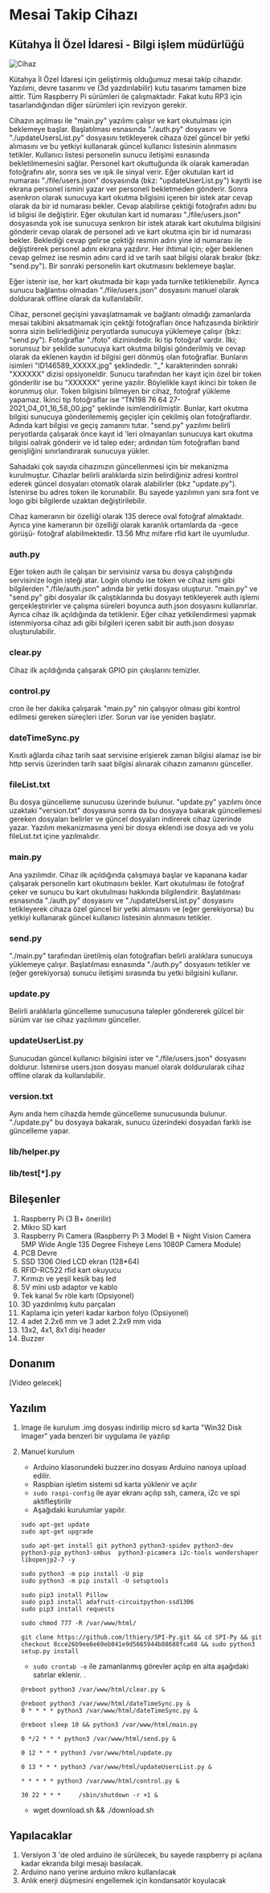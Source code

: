 # Mesai Takip Cihazı
## Kütahya İl Özel İdaresi - Bilgi işlem müdürlüğü

![Cihaz](./img/Cihaz.jpg)

Kütahya İl Özel İdaresi için geliştirmiş olduğumuz mesai takip cihazıdır. Yazılımı, devre tasarımı ve (3d yazdırılabilir) kutu tasarımı tamamen bize aittir. Tüm Raspberry Pi sürümleri ile çalışmaktadır. Fakat kutu RP3 için tasarlandığından diğer sürümleri için revizyon gerekir.

Cihazın açılması ile "main.py" yazılımı çalışır ve kart okutulması için beklemeye başlar. Başlatılması esnasında "./auth.py" dosyasını ve "./updateUsersList.py" dosyasını tetikleyerek cihaza özel güncel bir yetki alımasını ve bu yetkiyi kullanarak güncel kullanıcı listesinin alınmasını tetikler. Kullanıcı listesi personelin sunucu iletişimi esnasında bekletilmemesini sağlar. Personel kart okuttuğunda ilk olarak kameradan fotoğrafını alır, sonra ses ve ışık ile sinyal verir. Eğer okutulan kart id numarası "./file/users.json" dosyasında (bkz: "updateUserList.py") kayıtlı ise ekrana personel ismini yazar ver personeli bekletmeden gönderir. Sonra asenkron olarak sunucuya kart okutma bilgisini içeren bir istek atar cevap olarak da bir id numarası bekler. Cevap alabilirse çektiği fotoğrafın adını bu id bilgisi ile değiştirir. Eğer okutulan kart id numarası "./file/users.json" dosyasında yok ise sunucuya senkron bir istek atarak kart okutulma bilgisini gönderir cevap olarak de personel adı ve kart okutma için bir id numarası bekler. Beklediği cevap gelirse çektiği resmin adını yine id numarası ile değiştirerek personel adını ekrana yazdırır. Her ihtimal için; eğer beklenen cevap gelmez ise resmin adını card id ve tarih saat bilgisi olarak bırakır (bkz: "send.py"). Bir sonraki personelin kart okutmasını beklemeye başlar.

Eğer istenir ise, her kart okutmada bir kapı yada turnike tetiklenebilir. Ayrıca sunucu bağlantısı olmadan "./file/users.json" dosyasını manuel olarak doldurarak offline olarak da kullanılabilir.

Cihaz, personel geçişini yavaşlatmamak ve bağlantı olmadığı zamanlarda mesai takibini aksatmamak için çektği fotoğrafları önce hafızasında biriktirir sonra sizin belirlediğiniz peryotlarda sunucuya yüklemeye çalışır (bkz: "send.py"). Fotoğraflar "./foto" dizinindedir. İki tip fotoğraf vardır. İlki; sorunsuz bir şekilde sunucuya kart okutma bilgisi gönderilmiş ve cevap olarak da eklenen kaydın id bilgisi geri dönmüş olan fotoğraflar. Bunların isimleri "ID146589_XXXXX.jpg" şeklindedir. "_" karakterinden sonraki "XXXXXX" dizisi opsiyoneldir. Sunucu tarafından her kayıt için özel bir token gönderilir ise bu "XXXXXX" yerine yazılır. Böylelikle kayıt ikinci bir token ile korunmuş olur. Token bilgisini bilmeyen bir cihaz, fotoğraf yükleme yapamaz. İkinci tip fotoğraflar ise "TN198 76 64 27-2021_04_01_16_58_00.jpg" şeklinde isimlendirilmiştir. Bunlar, kart okutma bilgisi sunucuya gönderilememiş geçişler için çekilmiş olan fotoğraflardır. Adında kart bilgisi ve geçiş zamanını tutar. "send.py" yazılımı belirli peryotlarda çalışarak önce kayıt id 'leri olmayanları sunucuya kart okutma bilgisi oalrak gönderir ve id talep eder; ardından tüm fotoğrafları band genişliğini sınırlandırarak sunucuya yükler.

Sahadaki çok sayıda cihazınızın güncellenmesi için bir mekanizma kurulmuştur. Cihazlar belirli aralıklarda sizin belirdiğiniz adresi kontrol ederek güncel dosyaları otomatik olarak alabilirler (bkz "update.py"). İstenirse bu adres token ile korunabilir. Bu sayede yazılımın yanı sıra font ve logo gibi bilgilerde uzaktan değiştirilebilir.

Cihaz kameranın bir özelliği olarak 135 derece oval fotoğraf almaktadır. Ayrıca yine kameranın bir özelliği olarak karanlık ortamlarda da -gece görüşü- fotoğraf alabilmektedir. 13.56 Mhz mifare rfid kart ile uyumludur.

### auth.py
Eğer token auth ile çalışan bir servisiniz varsa bu dosya çalıştığında servisinize login isteği atar. Login olundu ise token ve cihaz ismi gibi bilgilerden "./file/auth.json" adında bir yetki dosyası oluşturur. "main.py" ve "send.py" gibi dosyalar ilk çalıştıklarında bu dosyayı tetikleyerek auth işlemi gerçekleştirirler ve çalışma süreleri boyunca auth.json dosyasını kullanırlar. Ayrıca cihaz ilk açıldığında da tetiklenir. Eğer cihaz yetkilendirmesi yapmak istenmiyorsa cihaz adı gibi bilgileri içeren sabit bir auth.json dosyası oluşturulabilir.

### clear.py
Cihaz ilk açıldığında çalışarak GPIO pin çıkışlarını temizler.

### control.py
cron ile her dakika çalışarak "main.py" nin çalışıyor olması gibi kontrol edilmesi gereken süreçleri izler. Sorun var ise yeniden başlatır.


### dateTimeSync.py 
Kısıtlı ağlarda cihaz tarih saat servisine erişierek zaman bilgisi alamaz ise bir http servis üzerinden tarih saat bilgisi alınarak cihazın zamanını günceller.


### fileList.txt
Bu dosya güncelleme sunucusu üzerinde bulunur. "update.py" yazılımı önce uzaktaki "version.txt" dosyasına sonra da bu dosyaya bakarak güncellemesi gereken dosyaları belirler ve güncel dosyaları indirerek cihaz üzerinde yazar. Yazılım mekanizmasına yeni bir dosya eklendi ise dosya adı ve yolu fileList.txt içine yazılmalıdır. 

### main.py
Ana yazılımdır. Cihaz ilk açıldığında çalışmaya başlar ve kapanana kadar çalışarak personelin kart okutmasını bekler. Kart okutulması ile fotoğraf çeker ve sunucu bu kart okutulması hakkında bilgilendirir. Başlatılması esnasında "./auth.py" dosyasını ve "./updateUsersList.py" dosyasını tetikleyerek cihaza özel güncel bir yetki alımasını ve (eğer gerekiyorsa) bu yetkiyi kullanarak güncel kullanıcı listesinin alınmasını tetikler.

### send.py
"./main.py" tarafından üretilmiş olan fotoğrafları belirli aralıklara sunucuya yüklemeye çalışır. Başlatılması esnasında "./auth.py" dosyasını tetikler ve (eğer gerekiyorsa) sunucu iletişimi sırasında bu yetki bilgisini kullanır.

### update.py
Belirli aralıklarla güncelleme sunucusuna talepler göndererek gülcel bir sürüm var ise cihaz yazılımını günceller.

### updateUserList.py
Sunucudan güncel kullanıcı bilgisini ister ve "./file/users.json" dosyasını doldurur. İstenirse users.json dosyası manuel olarak doldurularak cihaz offline olarak da kullanılabilir.

### version.txt
Aynı anda hem cihazda hemde güncelleme sunucusunda bulunur. "./update.py" bu dosyaya bakarak, sunucu üzerindeki dosyadan farklı ise güncelleme yapar.

### lib/helper.py


### lib/test[*].py


## Bileşenler
 1. Raspberry Pi (3 B+ önerilir)
 2. Mikro SD kart
 3. Raspberry Pi Camera (Raspberry Pi 3 Model B + Night Vision Camera 5MP Wide Angle 135 Degree Fisheye Lens 1080P Camera Module)
 4. PCB Devre
 5. SSD 1306 Oled LCD ekran (128*64)
 6. RFID-RC522 rfid kart okuyucu
 7. Kırmızı ve yeşil kesik baş led
 8. 5V mini usb adaptor ve kablo
 9. Tek kanal 5v röle kartı (Opsiyonel)
 10. 3D yazdırılmış kutu parçaları
 11. Kaplama için yeteri kadar karbon folyo (Opsiyonel)
 12. 4 adet 2.2x6 mm ve 3 adet 2.2x9 mm vida
 13. 13x2, 4x1, 8x1 dişi header 
 14. Buzzer

## Donanım

[Video gelecek]

## Yazılım

1. Image ile kurulum
.img dosyası indirilip micro sd karta "Win32 Disk Imager" yada benzeri bir uygulama ile yazılıp 

2. Manuel kurulum
   - Arduino klasorundeki buzzer.ino dosyası Arduino nanoya upload edilir.
   - Raspbian işletim sistemi sd karta yüklenir ve açılır
   - `sudo raspi-config` ile ayar ekranı açılıp  ssh, camera, i2c ve spi aktifleştirilir
   - Aşağıdaki kurulumlar yapılır.
   
    ```
    sudo apt-get update
    sudo apt-get upgrade

    sudo apt-get install git python3 python3-spidev python3-dev python3-pip python3-smbus  python3-picamera i2c-tools wondershaper libopenjp2-7 -y
	
	sudo python3 -m pip install -U pip
	sudo python3 -m pip install -U setuptools
	
	sudo pip3 install Pillow
	sudo pip3 install adafruit-circuitpython-ssd1306
	sudo pip3 install requests
	
    sudo chmod 777 -R /var/www/html/
	
	git clone https://github.com/lthiery/SPI-Py.git && cd SPI-Py && git checkout 8cce26b9ee6e69eb041e9d5665944b88688fca68 && sudo python3 setup.py install	
    ```
	
   - `sudo crontab -e` ile zamanlanmış görevler açılıp en alta aşağıdaki satırlar eklenir.
   .
    ```	
	@reboot python3 /var/www/html/clear.py &

	@reboot python3 /var/www/html/dateTimeSync.py &
	0 * * * * python3 /var/www/html/dateTimeSync.py &

	@reboot sleep 10 && python3 /var/www/html/main.py

	0 */2 * * * python3 /var/www/html/send.py &

	0 12 * * * python3 /var/www/html/update.py

	0 13 * * * python3 /var/www/html/updateUsersList.py &

	* * * * * python3 /var/www/html/control.py &

	30 22 * * *     /sbin/shutdown -r +1 &
    ```
	
   - wget download.sh && ./download.sh 
   
   
   
   
## Yapılacaklar

1. Versiyon 3 'de oled arduino ile sürülecek, bu sayede raspberry pi açılana kadar ekranda bilgi mesajı basılacak.
2. Arduino nano yerine arduino mikro kullanılacak
3. Anlık enerji düşmesini engellemek için kondansatör koyulacak